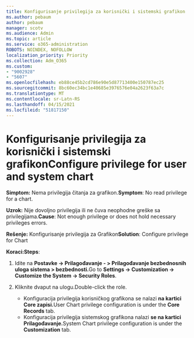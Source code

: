 ```yaml
---
title: Konfigurisanje privilegija za korisnički i sistemski grafikon
ms.author: pebaum
author: pebaum
manager: scotv
ms.audience: Admin
ms.topic: article
ms.service: o365-administration
ROBOTS: NOINDEX, NOFOLLOW
localization_priority: Priority
ms.collection: Adm_O365
ms.custom:
- "9002928"
- "5607"
ms.openlocfilehash: eb88ce45b2cd786e90e5d87713400e150787ec25
ms.sourcegitcommit: 8bc60ec34bc1e40685e3976576e04a2623f63a7c
ms.translationtype: MT
ms.contentlocale: sr-Latn-RS
ms.lasthandoff: 04/15/2021
ms.locfileid: "51817150"
---
```

# <a name="configure-privilege-for-user-and-system-chart"></a><span data-ttu-id="d5378-102">Konfigurisanje privilegija za korisnički i sistemski grafikon</span><span class="sxs-lookup"><span data-stu-id="d5378-102">Configure privilege for user and system chart</span></span>

<span data-ttu-id="d5378-103">**Simptom:** Nema privilegija čitanja za grafikon.</span><span class="sxs-lookup"><span data-stu-id="d5378-103">**Symptom**: No read privilege for a chart.</span></span>

<span data-ttu-id="d5378-104">**Uzrok:** Nije dovoljno privilegija ili ne čuva neophodne greške sa privilegijama.</span><span class="sxs-lookup"><span data-stu-id="d5378-104">**Cause**: Not enough privilege or does not hold necessary privileges errors.</span></span>

<span data-ttu-id="d5378-105">**Rešenje:** Konfigurisanje privilegija za Grafikon</span><span class="sxs-lookup"><span data-stu-id="d5378-105">**Solution**: Configure privilege for Chart</span></span>

<span data-ttu-id="d5378-106">**Koraci:**</span><span class="sxs-lookup"><span data-stu-id="d5378-106">**Steps**:</span></span>

1. <span data-ttu-id="d5378-107">Idite na **Postavke -> Prilagođavanje - > Prilagođavanje bezbednosnih uloga sistema > bezbednosti.**</span><span class="sxs-lookup"><span data-stu-id="d5378-107">Go to **Settings -> Customization -> Customize the System -> Security Roles**.</span></span>

2. <span data-ttu-id="d5378-108">Kliknite dvaput na ulogu.</span><span class="sxs-lookup"><span data-stu-id="d5378-108">Double-click the role.</span></span>

    - <span data-ttu-id="d5378-109">Konfiguracija privilegija korisničkog grafikona se nalazi **na kartici Core zapisi.**</span><span class="sxs-lookup"><span data-stu-id="d5378-109">User Chart privilege configuration is under the **Core Records** tab.</span></span>
    - <span data-ttu-id="d5378-110">Konfiguracija privilegija sistemskog grafikona nalazi **se na kartici Prilagođavanje.**</span><span class="sxs-lookup"><span data-stu-id="d5378-110">System Chart privilege configuration is under the **Customization** tab.</span></span>
